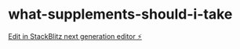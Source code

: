 # what-supplements-should-i-take

[Edit in StackBlitz next generation editor ⚡️](https://stackblitz.com/~/github.com/hamisbela/what-supplements-should-i-take)